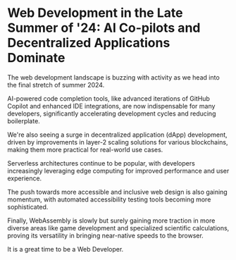 # Web Development in the Late Summer of '24: AI Co-pilots and Decentralized Applications Dominate

The web development landscape is buzzing with activity as we head into the final stretch of summer 2024.

AI-powered code completion tools, like advanced iterations of GitHub Copilot and enhanced IDE integrations, are now indispensable for many developers, significantly accelerating development cycles and reducing boilerplate.

We're also seeing a surge in decentralized application (dApp) development, driven by improvements in layer-2 scaling solutions for various blockchains, making them more practical for real-world use cases.

Serverless architectures continue to be popular, with developers increasingly leveraging edge computing for improved performance and user experience.

The push towards more accessible and inclusive web design is also gaining momentum, with automated accessibility testing tools becoming more sophisticated.

Finally, WebAssembly is slowly but surely gaining more traction in more diverse areas like game development and specialized scientific calculations, proving its versatility in bringing near-native speeds to the browser.

It is a great time to be a Web Developer.
